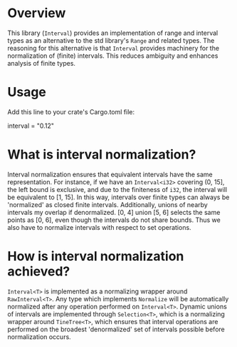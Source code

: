 Overview
========

This library (`Interval`) provides an implementation of range and interval types as an alternative to the std library's `Range` and related types. The reasoning for this alternative is that `Interval` provides machinery for the normalization of (finite) intervals. This reduces ambiguity and enhances analysis of finite types.

Usage
=====

Add this line to your crate's Cargo.toml file:

interval = "0.12"


What is interval normalization?
===============================

Interval normalization ensures that equivalent intervals have the same representation. For instance, if we have an `Interval<i32>` covering (0, 15], the left bound is exclusive, and due to the finiteness of `i32`, the interval will be equivalent to [1, 15]. In this way, intervals over finite types can always be 'normalized' as closed finite intervals. Additionally, unions of nearby intervals my overlap if denormalized. [0, 4] union [5, 6] selects the same points as [0, 6], even though the intervals do not share bounds. Thus we also have to normalize intervals with respect to set operations.


How is interval normalization achieved?
======================================

`Interval<T>` is implemented as a normalizing wrapper around `RawInterval<T>`. Any type which implements `Normalize` will be automatically normalized after any operation performed on `Interval<T>`. Dynamic unions of intervals are implemented through `Selection<T>`, which is a normalizing wrapper around `TineTree<T>`, which ensures that interval operations are performed on the broadest 'denormalized' set of intervals possible before normalization occurs.